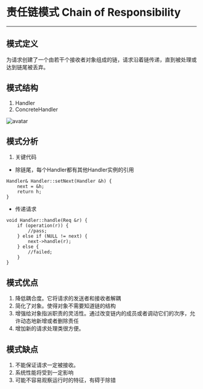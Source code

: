 # 责任链模式 Chain of Responsibility 
---

## 模式定义
为请求创建了一个由若干个接收者对象组成的链，请求沿着链传递，直到被处理或达到链尾被丢弃。


## 模式结构

1. Handler
2. ConcreteHandler

![avatar](https://github.com/nowmore/resource/blob/master/dp/chain_of_responsibility.jpg?raw=true)

## 模式分析
1. 关键代码
- 除链尾，每个Handler都有其他Handler实例的引用
```
Handler& Handler::setNext(Handler &h) {
    next = &h;
    return h;
}

```
- 传递请求
```
void Handler::handle(Req &r) {
    if (operation(r)) {
        //pass;
    } else if (NULL != next) {
        next->handle(r);
    } else {
        //failed;
    }
} 
```
## 模式优点
 1. 降低耦合度。它将请求的发送者和接收者解耦   
 2. 简化了对象。使得对象不需要知道链的结构 
 3. 增强给对象指派职责的灵活性。通过改变链内的成员或者调动它们的次序，允许动态地新增或者删除责任   
 4. 增加新的请求处理类很方便。
 
## 模式缺点
 1. 不能保证请求一定被接收。    
 2. 系统性能将受到一定影响   
 3. 可能不容易观察运行时的特征，有碍于除错

